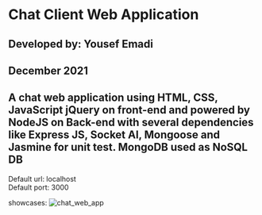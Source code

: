 # Chat Client Web Application
## Developed by: Yousef Emadi
## December 2021
## A chat web application using HTML, CSS, JavaScript jQuery on front-end and powered by NodeJS on Back-end with several dependencies like Express JS, Socket AI, Mongoose and Jasmine for unit test. MongoDB used as NoSQL DB
Default url: localhost <br>
Default port: 3000

showcases:
![chat_web_app](https://user-images.githubusercontent.com/63328419/147203922-a6fb214c-7494-4727-9a35-c17739fe32d1.gif)
